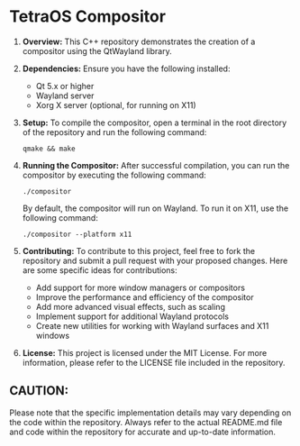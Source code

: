 # TetraOS Compositor


1. **Overview:** This C++ repository demonstrates the creation of a compositor using the QtWayland library.


2. **Dependencies:** Ensure you have the following installed:

     - Qt 5.x or higher
     - Wayland server
     - Xorg X server (optional, for running on X11)
  

3. **Setup:** To compile the compositor, open a terminal in the root directory of the repository and run the following command:

      `qmake && make`


4. **Running the Compositor:** After successful compilation, you can run the compositor by executing the following command:

      `./compositor`

   By default, the compositor will run on Wayland. To run it on X11, use the following command:

     `./compositor --platform x11`

5. **Contributing:** To contribute to this project, feel free to fork the repository and submit a pull request with your proposed changes. Here are some specific ideas for contributions:

      - Add support for more window managers or compositors
      - Improve the performance and efficiency of the compositor
      - Add more advanced visual effects, such as scaling
      - Implement support for additional Wayland protocols
      - Create new utilities for working with Wayland surfaces and X11 windows
  
6. **License:** This project is licensed under the MIT License. For more information, please refer to the LICENSE file included in the repository.

## CAUTION:

Please note that the specific implementation details may vary depending on the code within the repository. Always refer to the actual README.md file and code within the repository for accurate and up-to-date information.




   
     
